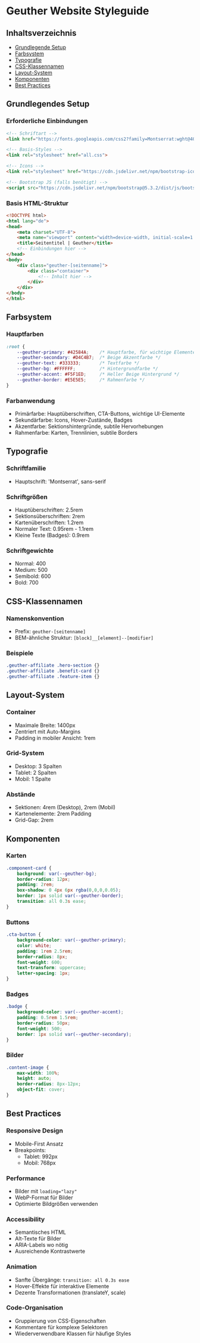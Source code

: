 # Geuther Website Styleguide

## Inhaltsverzeichnis
- [Grundlegende Setup](#grundlegendes-setup)
- [Farbsystem](#farbsystem)
- [Typografie](#typografie)
- [CSS-Klassennamen](#css-klassennamen)
- [Layout-System](#layout-system)
- [Komponenten](#komponenten)
- [Best Practices](#best-practices)

## Grundlegendes Setup

### Erforderliche Einbindungen
```html
<!-- Schriftart -->
<link href="https://fonts.googleapis.com/css2?family=Montserrat:wght@400;500;600;700&display=swap" rel="stylesheet">

<!-- Basis-Styles -->
<link rel="stylesheet" href="all.css">

<!-- Icons -->
<link rel="stylesheet" href="https://cdn.jsdelivr.net/npm/bootstrap-icons@1.11.3/font/bootstrap-icons.css">

<!-- Bootstrap JS (falls benötigt) -->
<script src="https://cdn.jsdelivr.net/npm/bootstrap@5.3.2/dist/js/bootstrap.bundle.min.js"></script>
```

### Basis HTML-Struktur
```html
<!DOCTYPE html>
<html lang="de">
<head>
    <meta charset="UTF-8">
    <meta name="viewport" content="width=device-width, initial-scale=1.0">
    <title>Seitentitel | Geuther</title>
    <!-- Einbindungen hier -->
</head>
<body>
    <div class="geuther-[seitenname]">
        <div class="container">
            <!-- Inhalt hier -->
        </div>
    </div>
</body>
</html>
```

## Farbsystem

### Hauptfarben
```css
:root {
    --geuther-primary: #42584A;    /* Hauptfarbe, für wichtige Elemente */
    --geuther-secondary: #D4C4B7;  /* Beige Akzentfarbe */
    --geuther-text: #333333;       /* Textfarbe */
    --geuther-bg: #FFFFFF;         /* Hintergrundfarbe */
    --geuther-accent: #F5F1ED;     /* Heller Beige Hintergrund */
    --geuther-border: #E5E5E5;     /* Rahmenfarbe */
}
```

### Farbanwendung
- Primärfarbe: Hauptüberschriften, CTA-Buttons, wichtige UI-Elemente
- Sekundärfarbe: Icons, Hover-Zustände, Badges
- Akzentfarbe: Sektionshintergründe, subtile Hervorhebungen
- Rahmenfarbe: Karten, Trennlinien, subtile Borders

## Typografie

### Schriftfamilie
- Hauptschrift: 'Montserrat', sans-serif

### Schriftgrößen
- Hauptüberschriften: 2.5rem
- Sektionsüberschriften: 2rem
- Kartenüberschriften: 1.2rem
- Normaler Text: 0.95rem - 1.1rem
- Kleine Texte (Badges): 0.9rem

### Schriftgewichte
- Normal: 400
- Medium: 500
- Semibold: 600
- Bold: 700

## CSS-Klassennamen

### Namenskonvention
- Prefix: `geuther-[seitenname]`
- BEM-ähnliche Struktur: `[block]__[element]--[modifier]`

### Beispiele
```css
.geuther-affiliate .hero-section {}
.geuther-affiliate .benefit-card {}
.geuther-affiliate .feature-item {}
```

## Layout-System

### Container
- Maximale Breite: 1400px
- Zentriert mit Auto-Margins
- Padding in mobiler Ansicht: 1rem

### Grid-System
- Desktop: 3 Spalten
- Tablet: 2 Spalten
- Mobil: 1 Spalte

### Abstände
- Sektionen: 4rem (Desktop), 2rem (Mobil)
- Kartenelemente: 2rem Padding
- Grid-Gap: 2rem

## Komponenten

### Karten
```css
.component-card {
    background: var(--geuther-bg);
    border-radius: 12px;
    padding: 2rem;
    box-shadow: 0 4px 6px rgba(0,0,0,0.05);
    border: 1px solid var(--geuther-border);
    transition: all 0.3s ease;
}
```

### Buttons
```css
.cta-button {
    background-color: var(--geuther-primary);
    color: white;
    padding: 1rem 2.5rem;
    border-radius: 8px;
    font-weight: 600;
    text-transform: uppercase;
    letter-spacing: 1px;
}
```

### Badges
```css
.badge {
    background-color: var(--geuther-accent);
    padding: 0.5rem 1.5rem;
    border-radius: 50px;
    font-weight: 500;
    border: 1px solid var(--geuther-secondary);
}
```

### Bilder
```css
.content-image {
    max-width: 100%;
    height: auto;
    border-radius: 8px-12px;
    object-fit: cover;
}
```

## Best Practices

### Responsive Design
- Mobile-First Ansatz
- Breakpoints:
  - Tablet: 992px
  - Mobil: 768px

### Performance
- Bilder mit `loading="lazy"`
- WebP-Format für Bilder
- Optimierte Bildgrößen verwenden

### Accessibility
- Semantisches HTML
- Alt-Texte für Bilder
- ARIA-Labels wo nötig
- Ausreichende Kontrastwerte

### Animation
- Sanfte Übergänge: `transition: all 0.3s ease`
- Hover-Effekte für interaktive Elemente
- Dezente Transformationen (translateY, scale)

### Code-Organisation
- Gruppierung von CSS-Eigenschaften
- Kommentare für komplexe Selektoren
- Wiederverwendbare Klassen für häufige Styles 